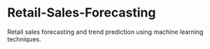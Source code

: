 # Retail-Sales-Forecasting
Retail sales forecasting and trend prediction using machine learning techniques.
